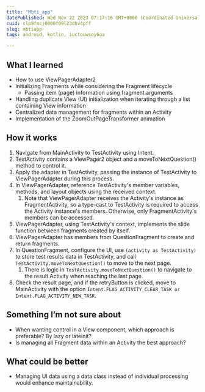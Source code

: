 ```yaml
---
title: "Mbti_app"
datePublished: Wed Nov 22 2023 07:17:16 GMT+0000 (Coordinated Universal Time)
cuid: clp9fmcj0000f09l23dhv4pff
slug: mbtiapp
tags: android, kotlin, iuctouwsoy6oa

---
```


## What I learned
- How to use ViewPagerAdapter2
- Initializing Fragments while considering the Fragment lifecycle
    - Passing item (page) information using fragment.arguments
- Handling duplicate View (UI) initialization when iterating through a list containing View information
- Centralized data management for fragments within an Activity
- Implementation of the ZoomOutPageTransformer animation

## How it works
1. Navigate from MainActivity to TestActivity using Intent.
2. TestActivity contains a ViewPager2 object and a moveToNextQuestion() method to control it.
3. Apply the adapter in TestActivity, passing the instance of TestActivity to ViewPagerAdapter during this process.
4. In ViewPagerAdapter, reference TestActivity's member variables, methods, and layout objects using the received context.
    1. Note that ViewPagerAdapter receives the Activity's instance as FragmentActivity, so a type-cast to TestActivity is required to access the Activity instance's members. Otherwise, only FragmentActivity's members can be accessed.
5. ViewPagerAdapter, using TestActivity's context, implements the slide function between fragments created by itself.
6. ViewPagerAdapter has members from QuestionFragment to create and return fragments.
7. In QuestionFragment, configure the UI, use `(activity as TestActivity)` to store test results data in TestActivity, and call `TestActivity.moveToNextQuestion()` to move to the next page.
    1. There is logic in `TestActivity.moveToNextQuestion()` to navigate to the result Activity when reaching the last page.
8. Check the result page, and if the retryButton is clicked, move to MainActivity with the option `Intent.FLAG_ACTIVITY_CLEAR_TASK or Intent.FLAG_ACTIVITY_NEW_TASK`.

## Something I’m not sure about
- When wanting control in a View component, which approach is preferable? By lazy or lateinit?
- Is managing all Fragment data within an Activity the best approach?

## What could be better
- Managing UI data using a data class instead of individual processing would enhance maintainability.
